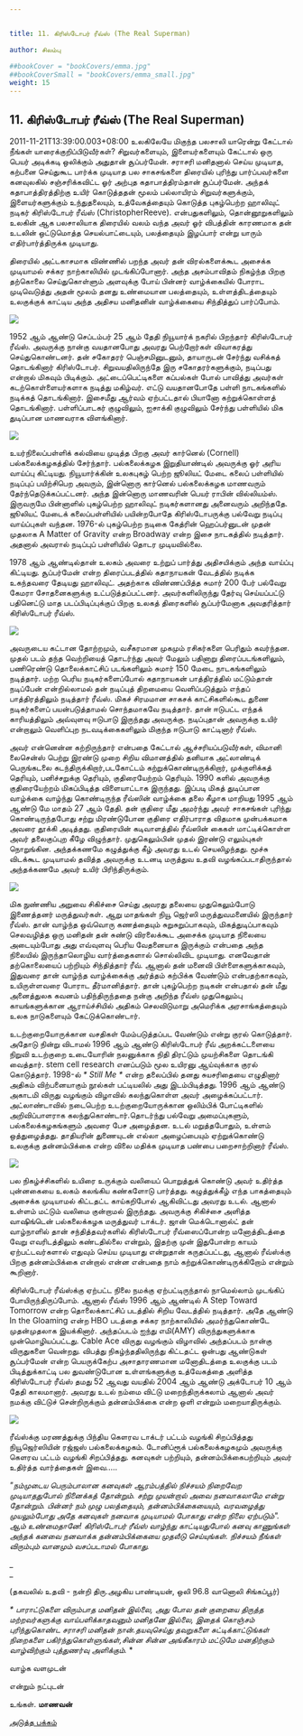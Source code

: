 ```yaml
---


title: 11. கிரிஸ்டோபர் ரீவ்ஸ் (The Real Superman)

author: சிலம்பு

##bookCover = "bookCovers/emma.jpg"
##bookCoverSmall = "bookCovers/emma_small.jpg"
weight: 15
---
```


## 11. கிரிஸ்டோபர் ரீவ்ஸ் (The Real Superman)

2011-11-21T13:39:00.003+08:00 உலகிலேயே மிகுந்த பலசாலி யாரென்று கேட்டால் நீங்கள் யாரைக்குறிப்பிடுவீர்கள்? சிறுவர்களையும், இளையர்களையும் கேட்டால் ஒரு பெயர் அடிக்கடி ஒலிக்கும் அதுதான் சூப்பர்மேன். சராசரி மனிதனால் செய்ய முடியாத, கற்பனை செய்துகூட பார்க்க முடியாத பல சாகசங்களை திரையில் புரிந்து பார்ப்பவர்களை கனவுலகில் சஞ்சரிக்கவிட்ட ஓர் அற்புத கதாபாத்திரம்தான் சூப்பர்மேன். அந்தக் கதாபாத்திரத்திற்கு உயிர் கொடுத்ததன் மூலம் பல்லாயிரம் சிறுவர்களுக்கும், இளையர்களுக்கும் உந்துதலையும், உத்வேகத்தையும் கொடுத்த புகழ்பெற்ற ஹாலிவுட் நடிகர் கிரிஸ்டோபர் ரீவ்ஸ் (ChristopherReeve). என்பதுகளிலும், தொன்னூறுகளிலும் உலகின் ஆக பலசாலியாக திரையில் வலம் வந்த அவர் ஓர் விபத்தின் காரணமாக தன் உடலின் ஒட்டுமொத்த செயல்பாட்டையும், பலத்தையும் இழப்பார் என்று யாரும் எதிர்பார்த்திருக்க முடியாது.

திரையில் அட்டகாசமாக விண்ணில் பறந்த அவர் தன் விரல்களைக்கூட அசைக்க முடியாமல் சக்கர நாற்காலியில் முடங்கிப்போனார். அந்த அசம்பாவிதம் நிகழ்ந்த பிறகு தற்கொலை செய்துகொள்ளும் அளவுக்கு போய் பின்னர் வாழ்க்கையில் போராட முடிவெடுத்து அதன் மூலம் தனது உண்மையான பலத்தையும், உள்ளத்திடத்தையும் உலகுக்குக் காட்டிய அந்த அதிசய மனிதனின் வாழ்க்கையை சிந்தித்துப் பார்ப்போம்.

![](http://1.bp.blogspot.com/-aidPDtRx9PI/TsngFXKWRYI/AAAAAAAABAM/0QvYvcU4mfY/s320/Christopher+Reeve+-+Nothing+Is+Impossible.jpg)

1952 ஆம் ஆண்டு செப்டம்பர் 25 ஆம் தேதி நியூயார்க் நகரில் பிறந்தார் கிரிஸ்டோபர் ரீவ்ஸ். அவருக்கு நான்கு வயதானபோது அவரது பெற்றோர்கள் விவாகரத்து செய்துகொண்டனர். தன் சகோதரர் பெஞ்சமினுடனும், தாயாருடன் சேர்ந்து வசிக்கத் தொடங்கினார் கிரிஸ்டோபர். சிறுவயதிலிருந்தே இரு சகோதரர்களுக்கும், நடிப்பது என்றால் மிகவும் பிடிக்கும். அட்டைப்பெட்டிகளை கப்பல்கள் போல் பாவித்து அவர்கள் கடற்கொள்ளையர்களாக நடித்து மகிழ்வர். எட்டு வயதானபோதே பள்ளி நாடகங்களில் நடிக்கத் தொடங்கினார். இசைமீது ஆர்வம் ஏற்பட்டதால் பியானோ கற்றுக்கொள்ளத் தொடங்கினார். பள்ளிப்பாடகர் குழுவிலும், ஐசாக்கி குழுவிலும் சேர்ந்து பள்ளியில் மிக துடிப்பான மாணவராக விளங்கினார்.

![](http://2.bp.blogspot.com/-19nM8jXkCyg/TsnhC0mYBOI/AAAAAAAABAk/-h6LB88HASc/s1600/MV5BMjE1MDYwNjQxMF5BMl5BanBnXkFtZTcwNDE4NzU3MQ%2540%2540._V1._SX214_CR0%252C0%252C214%252C314_.jpg)

உயர்நிலைப்பள்ளிக் கல்வியை முடித்த பிறகு அவர் கார்னெல் (Cornell) பல்கலைக்கழகத்தில் சேர்ந்தார். பல்கலைக்கழக இறுதியாண்டில் அவருக்கு ஓர் அரிய வாய்ப்பு கிட்டியது. நியூயார்க்கின் உலகபுகழ் பெற்ற ஜூலியட் மேடை கலைப் பள்ளியில் நடிப்புப் பயிற்சிபெற அவரும், இன்னொரு கார்னெல் பல்கலைக்கழக மாணவரும் தேர்ந்தெடுக்கப்பட்டனர். அந்த இன்னொரு மாணவரின் பெயர் ராபின் வில்லியம்ஸ். இருவருமே பின்னாளில் புகழ்பெற்ற ஹாலிவுட் நடிகர்களானது அனைவரும் அறிந்ததே. ஜூலியட் மேடைக் கலைப்பள்ளியில் பயின்றபோதே கிரிஸ்டோபருக்கு பல்வேறு நடிப்பு வாய்ப்புகள் வந்தன. 1976-ல் புகழ்பெற்ற நடிகை கேத்ரின் ஹெப்பர்னுடன் முதன் முதலாக A Matter of Gravity என்ற Broadway என்ற இசை நாடகத்தில் நடித்தார். அதனால் அவரால் நடிப்புப் பள்ளியில் தொடர முடியவில்லை.

1978 ஆம் ஆண்டில்தான் உலகம் அவரை உற்றுப் பார்த்து அதிசயிக்கும் அந்த வாய்ப்பு கிட்டியது. சூப்பர்மேன் என்ற திரைப்படத்தில் கதாநாயகன் வேடத்தில் நடிக்க உகந்தவரை தேடியது ஹாலிவுட். அதற்காக விண்ணப்பித்த சுமார் 200 பேர் பல்வேறு கேமரா சோதனைகளுக்கு உட்படுத்தப்பட்டனர். அவர்களிலிருந்து தேர்வு செய்யப்பட்டு பதினெட்டு மாத படப்பிடிப்புக்குப் பிறகு உலகத் திரைகளில் சூப்பர்மேனாக அவதரித்தார் கிரிஸ்டோபர் ரீவ்ஸ்.

![](http://1.bp.blogspot.com/-mioI7SNfsyM/TsnfcuA022I/AAAAAAAAA_8/9-YqCLwUo5w/s320/superman_christopher_reeve-12271.jpg)

அவருடைய கட்டான தோற்றமும், வசீகரமான முகமும் ரசிகர்களை பெரிதும் கவர்ந்தன. முதல் படம் தந்த வெற்றியைத் தொடர்ந்து அவர் மேலும் பதினாறு திரைப்படங்களிலும், பணிரெண்டு தொலைக்காட்சிப் படங்களிலும் சுமார் 150 மேடை நாடகங்களிலும் நடித்தார். மற்ற பெரிய நடிகர்களைப்போல் கதாநாயகன் பாத்திரத்தில் மட்டும்தான் நடிப்பேன் என்றில்லாமல் தன் நடிப்புத் திறமையை வெளிப்படுத்தும் எந்தப் பாத்திரத்திலும் நடித்தார் ரீவ்ஸ். மிகச் சிரமமான சாகசக் காட்சிகளில்கூட துணை நடிகர்களைப் பயன்படுத்தாமல் சொந்தமாகவே நடித்தார். தான் ஈடுபட்ட எந்தக் காரியத்திலும் அவ்வுளவு ஈடுபாடு இருந்தது அவருக்கு. நடிப்புதான் அவருக்கு உயிர் என்றாலும் வெளிப்புற நடவடிக்கைகளிலும் மிகுந்த ஈடுபாடு காட்டினார் ரீவ்ஸ்.

அவர் என்னென்ன கற்றிருந்தார் என்பதை கேட்டால் ஆச்சரியப்படுவீர்கள், விமானி லைசென்ஸ் பெற்று இரண்டு முறை சிறிய விமானத்தில் தனியாக அட்லாண்டிக் பெருங்கடலை கடந்திருக்கிறார்,படகோட்டம் கற்றுக்கொண்டிருக்கிறார், முக்குளிக்கத் தெரியும், பனிச்சறுக்கு தெரியும், குதிரையேற்றம் தெரியும். 1990 களில் அவருக்கு குதிரையேற்றம் மிகப்பிடித்த விளையாட்டாக இருந்தது. இப்படி மிகத் துடிப்பான வாழ்க்கை வாழ்ந்து கொண்டிருந்த ரீவ்ஸின் வாழ்க்கை தலை கீழாக மாறியது 1995 ஆம் ஆண்டு மே மாதம் 27 ஆம் தேதி. தன் குதிரை மீது அமர்ந்து அவர் சாகசங்கள் புரிந்து கொண்டிருந்தபோது சற்று மிரண்டுபோன குதிரை எதிர்பாராத விதமாக முன்பக்கமாக அவரை தூக்கி அடித்தது. குதிரையின் கடிவாளத்தில் ரீவ்ஸின் கைகள் மாட்டிக்கொள்ள அவர் தலைகுப்புற கீழே விழுந்தார். முதுகெலும்பின் முதல் இரண்டு எலும்புகள் நொறுங்கின. அந்தக்கணமே கழுத்துக்கு கீழ் அவரது உடல் செயலிழந்தது. மூச்சு விடக்கூட முடியாமல் தவித்த அவருக்கு உடனடி மருத்துவ உதவி வழங்கப்படாதிருந்தால் அந்தக்கணமே அவர் உயிர் பிரிந்திருக்கும்.

![](http://4.bp.blogspot.com/-gg-wd-FDT4M/Tsngj9-8BUI/AAAAAAAABAc/CO2oWTshzA0/s320/Christopher+Reeve2.jpg)

மிக நுண்ணிய அறுவை சிகிச்சை செய்து அவரது தலையை முதுகெலும்போடு இணைத்தனர் மருத்துவர்கள். ஆறு மாதங்கள் நியூ ஜெர்ஸி மருத்துவமனையில் இருந்தார் ரீவ்ஸ். தான் வாழ்ந்த ஒவ்வொரு கணத்தையும் சுறுசுறுப்பாகவும், மிகத்துடிப்பாகவும் செலவழித்த ஒரு மனிதன் தன் சுண்டு விரலைக்கூட அசைக்க முடியாத நிலையை அடையும்போது அது எவ்வுளவு பெரிய வேதனையாக இருக்கும் என்பதை அந்த நிலையில் இருந்தாலொழிய வார்த்தைகளால் சொல்லிவிட முடியாது. எனவேதான் தற்கொலையைப் பற்றியும் சிந்தித்தார் ரீவ். ஆனால் தன் மனைவி பிள்ளைகளுக்காகவும், இதுவரை தான் வாழ்ந்த வாழ்க்கைக்கு அர்த்தம் கற்பிக்க வேண்டும் என்பதற்காகவும், உயிருள்ளவரை போராட தீர்மானித்தார். தான் புகழ்பெற்ற நடிகன் என்பதால் தன் மீது அனைத்துலக கவனம் பதிந்திருந்ததை நன்கு அறிந்த ரீவ்ஸ் முதுகெலும்பு காயங்களுக்கான ஆராய்ச்சியில் அதிகம் செலவிடுமாறு அமெரிக்க அரசாங்கத்தையும் உலக நாடுகளையும் கேட்டுக்கொண்டார்.

உடற்குறையோருக்கான வசதிகள் மேம்படுத்தப்பட வேண்டும் என்று குரல் கொடுத்தார். அதோடு நின்று விடாமல் 1996 ஆம் ஆண்டு கிரிஸ்டோபர் ரீவ் அறக்கட்டளையை நிறுவி உடற்குறை உடையோரின் நலனுக்காக நிதி திரட்டும் முயற்சிகளை தொடங்கி வைத்தார். stem cell research எனப்படும் மூல உயிரனு ஆய்வுக்காக குரல் கொடுத்தார். 1998-ல் _* Still Me *_ என்ற தலைப்பில் தனது சுயசரிதையை எழுதினார் அதிகம் விற்பனையாகும் நூல்கள் பட்டியலில் அது இடம்பிடித்தது. 1996 ஆம் ஆண்டு அகாடமி விருது வழங்கும் விழாவில் கலந்துகொள்ள அவர் அழைக்கப்பட்டார். அட்லாண்டாவில் நடைபெற்ற உடற்குறையோருக்கான ஒலிம்பிக் போட்டிகளில் அறிவிப்பாளராக கலந்துகொண்டார்.தொடர்ந்து பல்வேறு அமைப்புகளும், பல்கலைக்கழகங்களும் அவரை பேச அழைத்தன. உடல் மறுத்தபோதும், உள்ளம் ஒத்துழைத்தது. தாதியரின் துணையுடன் எல்லா அழைப்பையும் ஏற்றுக்கொண்டு உலகுக்கு தன்னம்பிக்கை என்ற விலை மதிக்க முடியாத பண்பை பறைசாற்றினார் ரீவ்ஸ்.

![](http://3.bp.blogspot.com/-vti9TwYeS3E/Tsnf04l6yqI/AAAAAAAABAE/2yMFUHDUEO0/s1600/250px-Christopher_Reeve_MIT.jpg)

பல நிகழ்ச்சிகளில் உயிரை உருக்கும் வலியைப் பொறுத்துக் கொண்டு அவர் உதிர்த்த புன்னகையை உலகம் கலங்கிய கண்களோடு பார்த்தது. கழுத்துக்கீழ் எந்த பாகத்தையும் அசைக்க முடியாமல் கிட்டதட்ட காய்கறிபோல் ஆகிவிட்டது அவரது உடல். ஆனால் உள்ளம் மட்டும் வலிமை குன்றாமல் இருந்தது. அவருக்கு சிகிச்சை அளித்த வாஷிங்டென் பல்கலைக்கழக மருத்துவர் டாக்டர். ஜான் மெக்டொனால்ட் தன் வாழ்நாளில் தான் சந்தித்தவர்களில் கிரிஸ்டோபர் ரீவ்ஸைப்போன்ற மனோத்திடத்தை வேறு எவரிடத்திலும் கண்டதில்லை என்றும், இதற்கு முன் இதுபோன்ற காயம் ஏற்பட்டவர்களால் எதுவும் செய்ய முடியாது என்றுதான் கருதப்பட்டது, ஆனால் ரீவ்ஸ்க்கு பிறகு தன்னம்பிக்கை என்றால் என்ன என்பதை நாம் கற்றுக்கொண்டிருக்கிறோம் என்றும் கூறினார்.

கிரிஸ்டோபர் ரீவ்ஸ்க்கு ஏற்பட்ட நிலை நமக்கு ஏற்பட்டிருந்தால் நாமெல்லாம் முடங்கிப் போயிருந்திருப்போம். ஆனால் ரீவ்ஸ் 1996 ஆம் ஆண்டில் A Step Toward Tomorrow என்ற தொலைக்காட்சிப் படத்தில் சிறிய வேடத்தில் நடித்தார். அதே ஆண்டு In the Gloaming என்ற HBO படத்தை சக்கர நாற்காலியில் அமர்ந்துகொண்டே முதன்முதலாக இயக்கினார். அந்தப்படம் ஐந்து எமி(AMY) விருந்துகளுக்காக முன்மொழியப்பட்டது. Cable Ace விருது வழங்கும் விழாவில் அந்தப்படம் நான்கு விருதுகளை வென்றது. விபத்து நிகழ்ந்ததிலிருந்து கிட்டதட்ட ஒன்பது ஆண்டுகள் சூப்பர்மேன் என்ற பெயருக்கேற்ப அசாதாரணமான மனோதிடத்தை உலகுக்கு படம் பிடித்துக்காட்டி பல துவண்டுபோன உள்ளங்களுக்கு உத்வேகத்தை அளித்த கிரிஸ்டோபர் ரீவ்ஸ் தமது 52 ஆவது வயதில் 2004 ஆம் ஆண்டு அக்டோபர் 10 ஆம் தேதி காலமானார். அவரது உடல் நம்மை விட்டு மறைந்திருக்கலாம் ஆனால் அவர் நமக்கு விட்டுச் சென்றிருக்கும் தன்னம்பிக்கை என்ற ஒளி என்றும் மறையாதிருக்கும்.

![](http://2.bp.blogspot.com/-9ZLrN-JM11A/TsngRgoNnMI/AAAAAAAABAU/JaIcoB4beuY/s320/05-christopher-reeve-1024x768.jpg)

ரீவ்ஸ்க்கு மரணத்துக்கு பிந்திய கெளரவ டாக்டர் பட்டம் வழங்கி சிறப்பித்தது நியூஜெர்ஸியின் ரஜ்ஜஸ் பல்கலைக்கழகம். டோனிப்ரூக் பல்கலைக்கழகமும் அவருக்கு கெளரவ பட்டம் வழங்கி சிறப்பித்தது. கனவுகள் பற்றியும், தன்னம்பிக்கைபற்றியும் அவர் உதிர்த்த வார்த்தைகள் இவை.....

_"நம்முடைய பெரும்பாலான கனவுகள் ஆரம்பத்தில் நிச்சயம் நிறைவேற முடியாததுபோல் நினைக்கத் தோன்றும். சற்று முயன்றால் அவை நனவாகலாமே என்று தோன்றும். பின்னர் நம் முழு பலத்தையும், தன்னம்பிக்கையையும், வரவழைத்து முயலும்போது அதே கனவுகள் நனவாக முடியாமல் போகாது என்ற நிலை ஏற்படும்". ஆம் உண்மைதானே! கிரிஸ்டோபர் ரீவ்ஸ் வாழ்ந்து காட்டியதுபோல் கனவு காணுங்கள் அந்தக் கனவை நனவாக்க தன்னம்பிக்கையை முதலீடு செய்யுங்கள். நிச்சயம் நீங்கள் விரும்பும் வானமும் வசப்படாமல் போகாது._

_  
_

(தகவலில் உதவி - நன்றி திரு.அழகிய பாண்டியன், ஒலி 96.8 வானொலி சிங்கப்பூர்)

_* _பாராட்டுகளை விரும்பாத மனிதன் இல்லை, அது போல தன் குறையை திருத்த மற்றவர்களுக்கு வாய்பளிக்காதவனும் மனிதனே இல்லை, இதைக் கொஞ்சம் புரிந்துகொண்ட சராசரி மனிதன் நான்.தயவுசெய்து தவறுகளை சுட்டிக்காட்டுங்கள் நிறைகளை பகிர்ந்துகொள்ளுங்கள்,சின்ன சின்ன அங்கீகாரம் மட்டுமே மனதிற்கும் வாழ்விற்கும் புத்துணர்வு அளிக்கும்.__ *

வாழ்க வளமுடன்

என்றும் நட்புடன்

உங்கள். **மாணவன்**

[அடுத்த பக்கம்](varalatru_nayagarkal_16)